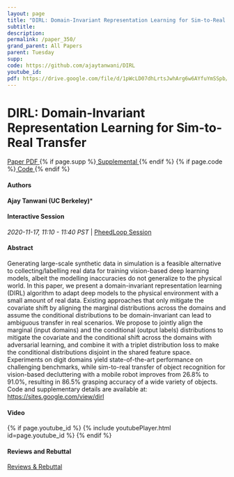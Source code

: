 ```yaml
---
layout: page
title: "DIRL: Domain-Invariant Representation Learning for Sim-to-Real Transfer"
subtitle: 
description:
permalink: /paper_350/
grand_parent: All Papers
parent: Tuesday
supp: 
code: https://github.com/ajaytanwani/DIRL
youtube_id: 
pdf: https://drive.google.com/file/d/1pWcLD07dhLrtsJwhArg6w6AYfuYmSSpb/view
---
```


# DIRL: Domain-Invariant Representation Learning for Sim-to-Real Transfer

<a href="https://drive.google.com/file/d/1pWcLD07dhLrtsJwhArg6w6AYfuYmSSpb/view" target="_blank" rel="noopener noreferrer" class="btn btn-blue"><i class="fa fa-file-text-o" aria-hidden="true"></i> Paper PDF </a> {% if page.supp %}<a href="" target="_blank" rel="noopener noreferrer" class="btn btn-green"><i class="fa fa-file-text-o" aria-hidden="true"></i> Supplemental </a>{% endif %} {% if page.code %}<a href="https://github.com/ajaytanwani/DIRL" target="_blank" rel="noopener noreferrer" class="btn"><i class="fa fa-github" aria-hidden="true"></i> Code </a>{% endif %} 

#### Authors
**Ajay Tanwani (UC Berkeley)***

#### Interactive Session
<em>2020-11-17, 11:10 - 11:40 PST </em> | <a href="https://pheedloop.com/corl2020/virtual/?page=sessions&section=SESQBNS2C0Y2SYHTL" target="_blank" rel="noopener noreferrer"> PheedLoop Session <i class="fa fa-external-link" aria-hidden="true"></i> </a> 

#### Abstract
Generating large-scale synthetic data in simulation is a feasible alternative to collecting/labelling real data for training vision-based deep learning models, albeit the modelling inaccuracies do not generalize to the physical world. In this paper, we present a domain-invariant representation learning (DIRL) algorithm to adapt deep models to the physical environment with a small amount of real data. Existing approaches that only mitigate the covariate shift by aligning the marginal distributions across the domains and assume the conditional distributions to be domain-invariant can lead to ambiguous transfer in real scenarios. We propose to jointly align the marginal (input domains) and the conditional (output labels) distributions to mitigate the covariate and the conditional shift across the domains with adversarial learning, and combine it with a triplet distribution loss to make the conditional distributions disjoint in the shared feature space. Experiments on digit domains yield state-of-the-art performance on challenging benchmarks, while sim-to-real transfer of object recognition for vision-based decluttering with a mobile robot improves from 26.8% to 91.0%, resulting in 86.5% grasping accuracy of a wide variety of objects. Code and supplementary details are available at: <a href="https://sites.google.com/view/dirl" target="_blank">https://sites.google.com/view/dirl</a>

#### Video
{% if page.youtube_id %}
{% include youtubePlayer.html id=page.youtube_id %}
{% endif %}

#### Reviews and Rebuttal
<a href="https://drive.google.com/file/d/1TqOhyrpkJiCXbTywwcuS81fXiaplAp3I/view" target="_blank" rel="noopener noreferrer" class="btn btn-purple"><i class="fa fa-pencil-square-o" aria-hidden="true"></i> Reviews & Rebuttal </a>


